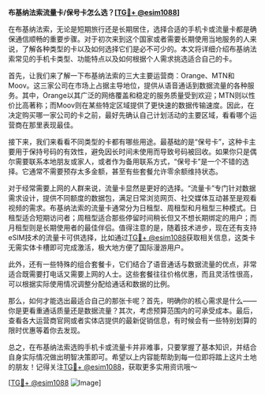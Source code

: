 **布基纳法索流量卡/保号卡怎么选？[[TG💪+ @esim1088](https://t.me/s/esim1088)]**

在布基纳法索，无论是短期旅行还是长期居住，选择合适的手机卡或流量卡都是确保通信顺畅的重要步骤。对于初次来到这个国家或者需要长期使用当地服务的人来说，了解各种类型的卡以及如何选择它们是必不可少的。本文将详细介绍布基纳法索常见的手机卡类型、功能特点以及如何根据个人需求挑选适合自己的卡。

首先，让我们来了解一下布基纳法索的三大主要运营商：Orange、MTN和Moov。这三家公司在市场上占据主导地位，提供从语音通话到数据流量的各种服务。其中，Orange以其广泛的网络覆盖和稳定的服务质量受到欢迎；MTN则以性价比高著称；而Moov则在某些特定区域提供了更快速的数据传输速度。因此，在决定购买哪一家公司的卡之前，最好先确认自己计划活动的主要区域，看看哪个运营商在那里表现最佳。

接下来，我们来看看不同类型的卡都有哪些用途。最基础的是“保号卡”，这种卡主要用于保持号码的有效性，避免因长时间未使用而导致号码被回收。如果你只是偶尔需要联系本地朋友或家人，或者作为备用联系方式，“保号卡”是一个不错的选择。它通常不需要预存太多金额，甚至有些套餐允许零余额维持状态。

对于经常需要上网的人群来说，流量卡显然是更好的选择。“流量卡”专门针对数据需求设计，提供不同额度的数据包，满足日常浏览网页、社交媒体互动甚至是观看视频的需求。布基纳法索的流量卡通常分为日租型、周租型和月租型三种模式。日租型适合短期访问者；周租型适合那些停留时间稍长但又不想长期绑定的用户；而月租型则是长期使用者的最佳伴侣。值得注意的是，随着技术进步，现在还有支持eSIM技术的流量卡可供选择，比如通过[TG💪+ @esim1088](https://t.me/s/esim1088)获取相关信息，这类卡无需实体卡槽即可完成激活，极大地方便了国际漫游用户。

此外，还有一些特殊的组合套餐卡，它们结合了语音通话与数据流量的优点，非常适合既需要打电话又需要上网的人士。这些套餐往往价格优惠，而且灵活性很高，可以根据实际使用情况调整分配给通话和数据的比例。

那么，如何才能选出最适合自己的那张卡呢？首先，明确你的核心需求是什么——你是更看重通话质量还是数据流量？其次，考虑预算范围内的可承受成本。最后，查看各大运营商官网或者实体店提供的最新促销信息，有时候会有一些特别划算的限时优惠等着你去发现。

总之，在布基纳法索选购手机卡或流量卡并非难事，只要掌握了基本知识，并结合自身实际情况做出明智决策即可。希望以上内容能帮助到每一位即将踏上这片土地的朋友！记得关注[TG💪+ @esim1088](https://t.me/s/esim1088)，获取更多实用资讯哦～ 

[[TG💪+ @esim1088](https://t.me/s/esim1088) ![Image](https://i.postimg.cc/4NQfJmqS/Snipaste-2025-05-13-00-14-12.png)]